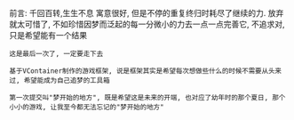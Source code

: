 前言: 
    千回百转,生生不息
    寓意很好, 但是不停的重复终归时耗尽了继续的力.
    放弃就太可惜了, 不如珍惜因梦而泛起的每一分微小的力去一点一点完善它, 不追求对, 只是希望能有一个结果

    这是最后一次了, 一定要走下去

    基于VContainer制作的游戏框架, 说是框架其实是希望每次想做些什么的时候不需要从头来过, 希望能成为自己追梦的工具箱

    第一次提交叫"梦开始的地方", 既是希望这是未来的开端, 也对应了幼年时的那个夏日, 那个小小的游戏, 让我至今都无法忘记的"梦开始的地方"